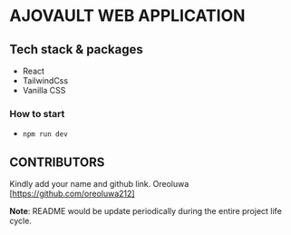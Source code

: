 # AJOVAULT WEB APPLICATION

## Tech stack & packages 
- React
- TailwindCss
- Vanilla CSS


### How to start
- `npm run dev`

## CONTRIBUTORS
Kindly add your name and github link.
Oreoluwa [https://github.com/oreoluwa212]


**Note**: README would be update periodically during the entire project life cycle.